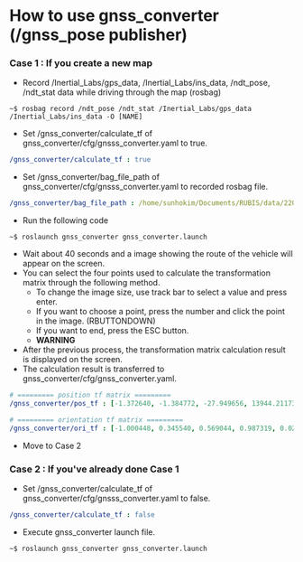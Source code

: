 # How to use gnss_converter (/gnss_pose publisher)
### Case 1 : If you create a new map
* Record /Inertial_Labs/gps_data, /Inertial_Labs/ins_data, /ndt_pose, /ndt_stat data while driving through the map (rosbag)
```console
~$ rosbag record /ndt_pose /ndt_stat /Inertial_Labs/gps_data /Inertial_Labs/ins_data -O [NAME]
```
* Set /gnss_converter/calculate_tf of gnss_converter/cfg/gnsss_converter.yaml to true.
```yaml
/gnss_converter/calculate_tf : true
```
* Set /gnss_converter/bag_file_path of gnss_converter/cfg/gnsss_converter.yaml to recorded rosbag file.
```yaml
/gnss_converter/bag_file_path : /home/sunhokim/Documents/RUBIS/data/220111_pose_gnss_138ground.bag   # example
```
* Run the following code
```console
~$ roslaunch gnss_converter gnss_converter.launch
```
* Wait about 40 seconds and a image showing the route of the vehicle will appear on the screen.
* You can select the four points used to calculate the transformation matrix through the following method.
  - To change the image size, use track bar to select a value and press enter.
  - If you want to choose a point, press the number and click the point in the image. (RBUTTONDOWN)
  - If you want to end, press the ESC button.
  - **WARNING** 
* After the previous process, the transformation matrix calculation result is displayed on the screen.
* The calculation result is transferred to gnss_converter/cfg/gnss_converter.yaml.
```yaml
# ========= position tf matrix =========
/gnss_converter/pos_tf : [-1.372640, -1.384772, -27.949656, 13944.211735, 0.410968, -0.109160, -11.105078, -9490.840625, -0.318483, -0.086243, -6.272676, 453.012563, 0.000000, -0.000000, 0.000000, 1.000000] 

# ========= orientation tf matrix =========
/gnss_converter/ori_tf : [-1.000448, 0.345540, 0.569044, 0.987319, 0.021691, -2.279683, -4.681593, -0.067717, 0.056971, 1.608331, -3.444783, -0.114943, 0.000000, -0.000000, 0.000000, 1.000000]
```
* Move to Case 2
### Case 2 : If you've already done Case 1
* Set /gnss_converter/calculate_tf of gnss_converter/cfg/gnsss_converter.yaml to false.
```yaml
/gnss_converter/calculate_tf : false
```
* Execute gnss_converter launch file.
```console
~$ roslaunch gnss_converter gnss_converter.launch
```
